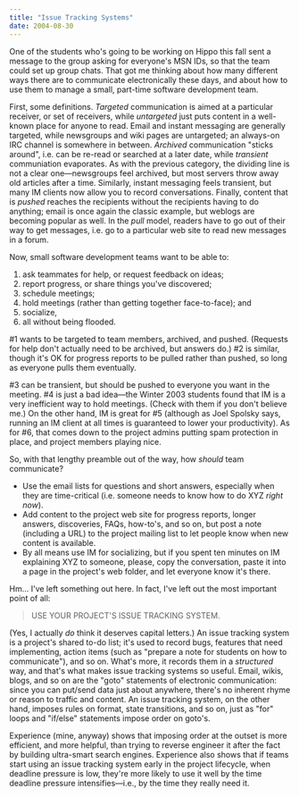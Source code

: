 ```yaml
---
title: "Issue Tracking Systems"
date: 2004-08-30
---
```

One of the students who's going to be working on Hippo this fall sent a message to the group asking for everyone's MSN IDs, so that the team could set up group chats.  That got me thinking about how many different ways there are to communicate electronically these days, and about how to use them to manage a small, part-time software development team.

First, some definitions.  <em>Targeted</em> communication is aimed at a particular receiver, or set of receivers, while <em>untargeted</em> just puts content in a well-known place for anyone to read.  Email and instant messaging are generally targeted, while newsgroups and wiki pages are untargeted; an always-on IRC channel is somewhere in between.  <em>Archived</em> communication "sticks around", i.e. can be re-read or searched at a later date, while <em>transient</em> communiation evaporates.  As with the previous category, the dividing line is not a clear one—newsgroups feel archived, but most servers throw away old articles after a time.  Similarly, instant messaging feels transient, but many IM clients now allow you to record conversations.  Finally, content that is <em>pushed</em> reaches the recipients without the recipients having to do anything; email is once again the classic example, but weblogs are becoming popular as well.  In the <em>pull</em> model, readers have to go out of their way to get messages, i.e. go to a particular web site to read new messages in a forum.

Now, small software development teams want to be able to:
<ol>
  <li>ask teammates for help, or request feedback on ideas;</li>
  <li>report progress, or share things you've discovered;</li>
  <li>schedule meetings;</li>
  <li>hold meetings (rather than getting together face-to-face); and</li>
  <li>socialize,</li>
  <li>all without being flooded.</li>
</ol>
#1 wants to be targeted to team members, archived, and pushed.  (Requests for help don't actually need to be archived, but answers do.)  #2 is similar, though it's OK for progress reports to be pulled rather than pushed, so long as everyone pulls them eventually.

#3 can be transient, but should be pushed to everyone you want in the meeting.  #4 is just a bad idea—the Winter 2003 students found that IM is a very inefficient way to hold meetings.  (Check with them if you don't believe me.)  On the other hand, IM is great for #5 (although as Joel Spolsky says, running an IM client at all times is guaranteed to lower your productivity).  As for #6, that comes down to the project admins putting spam protection in place, and project members playing nice.

So, with that lengthy preamble out of the way, how <em>should</em> team communicate?
<ul>
  <li>Use the email lists for questions and short answers, especially when they are time-critical (i.e. someone needs to know how to do XYZ <em>right now</em>).</li>
  <li>Add content to the project web site for progress reports, longer answers, discoveries, FAQs, how-to's, and so on, but post a note (including a URL) to the project mailing list to let people know when new content is available.</li>
  <li>By all means use IM for socializing, but if you spent ten minutes on IM explaining XYZ to someone, please, copy the conversation, paste it into a page in the project's web folder, and let everyone know it's there.</li>
</ul>
Hm… I've left something out here.  In fact, I've left out the most important point of all:
<blockquote>USE YOUR PROJECT'S ISSUE TRACKING SYSTEM.</blockquote>
(Yes, I actually <em>do</em> think it deserves capital letters.)  An issue tracking system is a project's shared to-do list; it's used to record bugs, features that need implementing, action items (such as "prepare a note for students on how to communicate"), and so on.  What's more, it records them in a <em>structured</em> way, and that's what makes issue tracking systems so useful.  Email, wikis, blogs, and so on are the "goto" statements of electronic communication: since you can put/send data just about anywhere, there's no inherent rhyme or reason to traffic and content.  An issue tracking system, on the other hand, imposes rules on format, state transitions, and so on, just as "for" loops and "if/else" statements impose order on goto's.

Experience (mine, anyway) shows that imposing order at the outset is more efficient, and more helpful, than trying to reverse engineer it after the fact by building ultra-smart search engines.  Experience also shows that if teams start using an issue tracking system early in the project lifecycle, when deadline pressure is low, they're more likely to use it well by the time deadline pressure intensifies—i.e., by the time they really need it.
